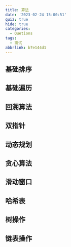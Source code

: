 ```yaml
---
title: 算法
date: '2023-02-24 15:00:51'
quiz: true
hide: true
categories:
  - Quetions
tags:
  - 面试
abbrlink: b7e144d1
---
```


## 基础排序

## 基础遍历

## 回溯算法

## 双指针

## 动态规划

## 贪心算法

## 滑动窗口

## 哈希表

## 树操作

## 链表操作